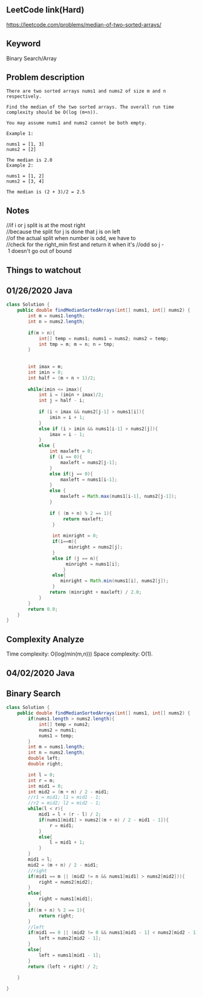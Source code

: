 ## LeetCode link(Hard)
https://leetcode.com/problems/median-of-two-sorted-arrays/

## Keyword
Binary Search/Array

## Problem description
```
There are two sorted arrays nums1 and nums2 of size m and n respectively.

Find the median of the two sorted arrays. The overall run time complexity should be O(log (m+n)).

You may assume nums1 and nums2 cannot be both empty.

Example 1:

nums1 = [1, 3]
nums2 = [2]

The median is 2.0
Example 2:

nums1 = [1, 2]
nums2 = [3, 4]

The median is (2 + 3)/2 = 2.5
```



## Notes

//if i or j split is at the most right
//because the split for j is done that j is on left
//of the actual split when number is odd, we have to 
//check for the right_min first and return it when it's
//odd so j - 1 doesn't go out of bound
## Things to watchout

## 01/26/2020 Java

```java
class Solution {
    public double findMedianSortedArrays(int[] nums1, int[] nums2) {
        int m = nums1.length;
        int n = nums2.length;
        
        if(m > n){
            int[] temp = nums1; nums1 = nums2; nums2 = temp;
            int tmp = m; m = n; n = tmp;
        }
    
        
        int imax = m; 
        int imin = 0;
        int half = (m + n + 1)/2;
        
        while(imin <= imax){
            int i = (imin + imax)/2;
            int j = half - i;
            
            if (i < imax && nums2[j-1] > nums1[i]){
                imin = i + 1;
            }
            else if (i > imin && nums1[i-1] > nums2[j]){
                imax = i - 1;
            }
            else {
                int maxleft = 0;
                if (i == 0){
                    maxleft = nums2[j-1];
                }
                else if(j == 0){
                    maxleft = nums1[i-1];
                }
                else {
                    maxleft = Math.max(nums1[i-1], nums2[j-1]);    
                }
            
                if ( (m + n) % 2 == 1){
                     return maxleft;
                 }
            
                 int minright = 0;
                 if(i==m){
                       minright = nums2[j];
                 }
                 else if (j == n){
                      minright = nums1[i];
                     }
                 else{
                    minright = Math.min(nums1[i], nums2[j]);
                 }
                return (minright + maxleft) / 2.0;
            }
        }
        return 0.0;
    }
}

```
## Complexity Analyze
Time complexity: O(log(min(m,n)))
Space complexity: O(1).


## 04/02/2020 Java
## Binary Search
```java
class Solution {
    public double findMedianSortedArrays(int[] nums1, int[] nums2) {
        if(nums1.length > nums2.length){
            int[] temp = nums2;
            nums2 = nums1;
            nums1 = temp;
        }
        int m = nums1.length;
        int n = nums2.length;
        double left;
        double right; 

        int l = 0; 
        int r = m;
        int mid1 = 0;
        int mid2 = (m + n) / 2 - mid1;
        //r1 = mid1; l1 = mid1 - 1;
        //r2 = mid2; l2 = mid2 - 1;
        while(l < r){
            mid1 = l + (r - l) / 2;
            if(nums1[mid1] > nums2[(m + n) / 2 - mid1 - 1]){
                r = mid1;
            }
            else{
                l = mid1 + 1;
            }
        }
        mid1 = l;
        mid2 = (m + n) / 2 - mid1;
        //right
        if(mid1 == m || (mid2 != n && nums1[mid1] > nums2[mid2])){
            right = nums2[mid2];
        }
        else{
            right = nums1[mid1];
        }
        if((m + n) % 2 == 1){
            return right;
        }
        //left
        if(mid1 == 0 || (mid2 != 0 && nums1[mid1 - 1] < nums2[mid2 - 1]))  {
            left = nums2[mid2 - 1];
        } 
        else{
            left = nums1[mid1 - 1];
        }
        return (left + right) / 2;
           
    }

}
```